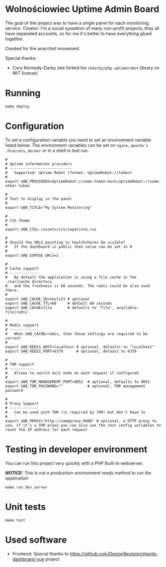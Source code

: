 Wolnościowiec Uptime Admin Board
================================

The goal of the project was to have a single panel for each monitoring service.
Creator: I'm a social sysadmin of many non-profit projects, they all have separated accounts, so for me
it's better to have everything glued together.

Created for the anarchist movement.

Special thanks:
- Cory Kennedy-Darby (we forked his `ckdarby/php-uptimerobot` library on MIT license)

Running
=======

```
make deploy
```

Configuration
=============

To set a configuration variable you need to set an environment variable listed below.
The environment variables can be set on `nginx`, `apache's .htaccess`, `docker` or in a shell in test run.

```
#
# Uptime information providers
# ----------------------------
#   Supported: Uptime Robot (format: UptimeRobot://token)
#
export UAB_PROVIDERS=UptimeRobot://some-token-here;UptimeRobot://some-other-token

#
# Text to display in the panel
#
export UAB_TITLE="My System Monitoring"

#
# CSS theme
#
export UAB_CSS=./assets/css/zapatista.css

#
# Should the URLS pointing to healthchecks be visible?
#   If the dashboard is public then value can be set to 0
#
export UAB_EXPOSE_URLS=1

#
# Cache support
# -------------
#   By default the application is using a file cache in the ./var/cache directory
#   and the freshness is 60 seconds. The redis could be also used there.
#
export UAB_CACHE_ID=test123 # optional
export UAB_CACHE_TTL=60     # default 60 seconds
export UAB_CACHE=file       # defaults to "file", available: file|redis

#
# Redis support
# -------------
#   When UAB_CACHE=redis, then those settings are required to be correct
#
export UAB_REDIS_HOST=localhost # optional, defaults to "localhost"
export UAB_REDIS_PORT=6379      # optional, defauts to 6379

#
# TOR support
# -----------
#   Allows to switch exit node on each request if configured
#
export UAB_TOR_MANAGEMENT_PORT=9052  # optional, defaults to 9052
export UAB_TOR_PASSWORD=""           # optional, TOR management password

#
# Proxy Support
# -------------
#   Can be used with TOR (is required by TOR) but don't have to
#
export UAB_PROXY="http://someproxy:9080" # optional, a HTTP proxy to use, if it's a TOR proxy you can also use the rest config variables to reset the IP address for each request
```

Testing in developer environment
================================

You can run this project very quickly with a PHP Built-in webserver.

_**NOTICE:** This is not a production-environment ready method to run the application_

```
make run_dev_server
```

Unit tests
==========

```
make test
```

Used software
=============

- Frontend: Special thanks to https://github.com/DesignRevision/shards-dashboard-vue project
